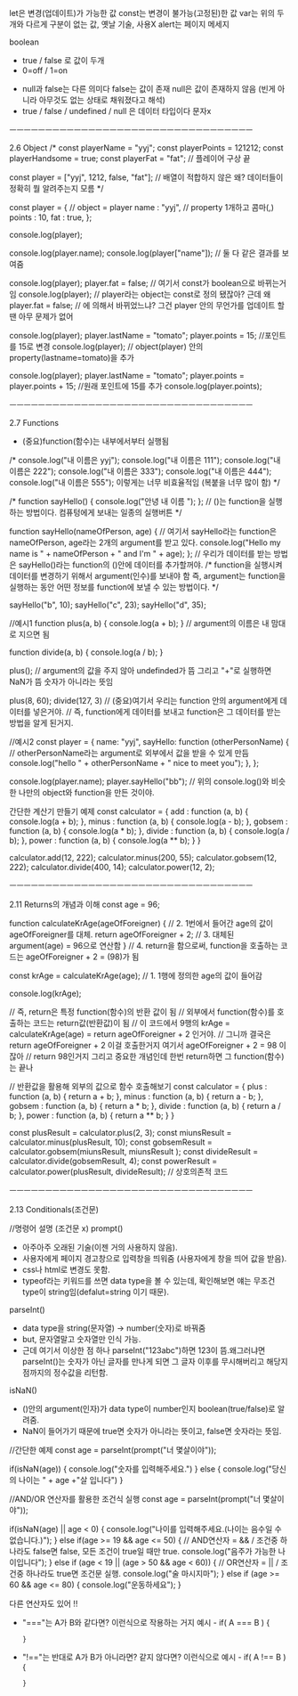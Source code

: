 let은 변경(업데이트)가 가능한 값
const는 변경이 불가능(고정된)한 값
var는 위의 두개와 다르게 구분이 없는 값, 옛날 기술, 사용X
alert는 페이지 메세지

boolean
- true / false 로 값이 두개
- 0=off / 1=on

+ null과 false는 다른 의미다 false는 값이 존재 null은 값이 존재하지 않음 (빈게 아니라 아무것도 없는 상태로 채워졌다고 해석)
+ true / false / undefined / null 은 데이터 타입이다 문자x


ㅡㅡㅡㅡㅡㅡㅡㅡㅡㅡㅡㅡㅡㅡㅡㅡㅡㅡㅡㅡㅡㅡㅡㅡㅡㅡㅡㅡㅡㅡㅡㅡㅡㅡ


2.6 Object
/*
const playerName = "yyj";
const playerPoints = 121212;
const playerHandsome = true;
const playerFat = "fat";
// 플레이어 구상 끝

const player = ["yyj", 1212, false, "fat"];
// 배열이 적합하지 않은 왜? 데이터들이 정확히 뭘 알려주는지 모름
*/

const player = {  // object = player
    name : "yyj", // property 1개하고 콤마(,)
    points : 10,
    fat : true,
};

console.log(player);

console.log(player.name);
console.log(player["name"]);
// 둘 다 같은 결과를 보여줌

console.log(player);
player.fat = false; // 여기서 const가 boolean으로 바뀌는거임
console.log(player);
// player라는 object는 const로 정의 됐잖아? 근데 왜 player.fat = false;
// 에 의해서 바뀌었느냐? 그건  player 안의 무언가를 업데이트 할 땐 아무 문제가 없어

console.log(player);
player.lastName = "tomato";
player.points = 15; //포인트를 15로 변경
console.log(player);
// object(player) 안의 property(lastname=tomato)을 추가 

console.log(player);
player.lastName = "tomato";
player.points = player.points + 15; //원래 포인트에 15를 추가
console.log(player.points);


ㅡㅡㅡㅡㅡㅡㅡㅡㅡㅡㅡㅡㅡㅡㅡㅡㅡㅡㅡㅡㅡㅡㅡㅡㅡㅡㅡㅡㅡㅡㅡㅡㅡㅡ


2.7 Functions
- (중요)function(함수)는 내부에서부터 실행됨

/*
console.log("내 이름은 yyj");
console.log("내 이름은 111");
console.log("내 이름은 222");
console.log("내 이름은 333");
console.log("내 이름은 444");
console.log("내 이름은 555");
이렇게는 너무 비효율적임 (복붙을 너무 많이 함)
*/

/*
function sayHello() {
    console.log("안녕 내 이름 ");
};
// ()는 function을 실행하는 방법이다. 컴퓨텅에게 보내는 일종의 실행버튼
*/

function sayHello(nameOfPerson, age) { // 여기서 sayHello라는 function은 nameOfPerson, age라는 2개의 argument를 받고 있다.
    console.log("Hello my name is " + nameOfPerson + " and I'm " + age);
};
// 우리가 데이터를 받는 방법은 sayHello()라는 function의 ()안에 데이터를 추가할꺼야.
/* function을 실행시켜 데이터를 변경하기 위해서 argument(인수)를 보내야 함 
   즉, argument는 function을 실행하는 동안 어떤 정보를 function에 보낼 수 있는 방법이다.
*/

sayHello("b", 10);
sayHello("c", 23);
sayHello("d", 35);



//예시1
function plus(a, b) {
    console.log(a + b);
}
// argument의 이름은 내 맘대로 지으면 됨

function divide(a, b) {
    console.log(a / b);
}

plus(); 
// argument의 값을 주지 않아 undefinded가 뜸 그리고 "+"로 실행하면 NaN가 뜸 숫자가 아니라는 뜻임

plus(8, 60);
divide(127, 3)
// (중요)여기서 우리는 function 안의 argument에게 데이터를 넣은거야. 
// 즉, function에게 데이터를 보내고 function은 그 데이터를 받는 방법을 알게 된거지.

//예시2
const player = {
    name: "yyj",
    sayHello: function (otherPersonName) { // otherPersonName라는 argument로 외부에서 값을 받을 수 있게 만듬
        console.log("hello " + otherPersonName + " nice to meet you");
    },
};

console.log(player.name);
player.sayHello("bb"); 
// 위의 console.log()와 비슷한 나만의 object와 function을 만든 것이야.


간단한 계산기 만들기 예제
const calculator = {
    add : function (a, b) {
        console.log(a + b);
    },
    minus : function (a, b) {
        console.log(a - b);
    },
    gobsem : function (a, b) {
        console.log(a * b);
    },
    divide : function (a, b) {
        console.log(a / b);
    },
    power : function (a, b) {
        console.log(a ** b);
    }
}

calculator.add(12, 222);
calculator.minus(200, 55);
calculator.gobsem(12, 222);
calculator.divide(400, 14);
calculator.power(12, 2);


ㅡㅡㅡㅡㅡㅡㅡㅡㅡㅡㅡㅡㅡㅡㅡㅡㅡㅡㅡㅡㅡㅡㅡㅡㅡㅡㅡㅡㅡㅡㅡㅡㅡㅡ


2.11 Returns의 개념과 이해
const age = 96;

function calculateKrAge(ageOfForeigner) { // 2. 1번에서 들어간 age의 값이 ageOfForeigner를 대체.
    return ageOfForeigner + 2; // 3. 대체된 argument(age) = 96으로 연산함
}                              // 4. return을 함으로써, function을 호출하는 코드는 ageOfForeigner + 2 = (98)가 됨

const krAge = calculateKrAge(age); // 1. 1행에 정의한 age의 값이 들어감

console.log(krAge);

// 즉, return은 특정 function(함수)의 반환 값이 됨
// 외부에서 function(함수)를 호출하는 코드는 return값(반환값)이 됨
// 이 코드에서 9행의 krAge = calculateKrAge(age) = return ageOfForeigner + 2 인거야.
// 그니까 결국은 return ageOfForeigner + 2 이걸 호출한거지 여기서 ageOfForeigner + 2 = 98 이잖아
// return 98인거지 그리고 중요한 개념인데 한번 return하면 그 function(함수)는 끝나



// 반환값을 활용해 외부의 값으로 함수 호출해보기
const calculator = {
    plus : function (a, b) {
        return a + b;
    },
    minus : function (a, b) {
        return a - b;
    },
    gobsem : function (a, b) {
        return a * b;
    },
    divide : function (a, b) {
        return a / b;
    },
    power : function (a, b) {
        return a ** b;
    }
}

const plusResult = calculator.plus(2, 3);
const miunsResult = calculator.minus(plusResult, 10);
const gobsemResult = calculator.gobsem(miunsResult, miunsResult );
const divideResult = calculator.divide(gobsemResult, 4);
const powerResult = calculator.power(plusResult, divideResult);
// 상호의존적 코드


ㅡㅡㅡㅡㅡㅡㅡㅡㅡㅡㅡㅡㅡㅡㅡㅡㅡㅡㅡㅡㅡㅡㅡㅡㅡㅡㅡㅡㅡㅡㅡㅡㅡㅡ


2.13 Conditionals(조건문)

//명령어 설명 (조건문 x)
prompt()
- 아주아주 오래된 기술(이젠 거의 사용하지 않음).
- 사용자에게 페이지 경고창으로 입력창을 띄워줌 (사용자에게 창을 띄어 값을 받음).
- css나 html로 변경도 못함.
- typeof라는 키워드를 쓰면 data type을 볼 수 있는데, 확인해보면 얘는 무조건 type이 string임(defalut=string 이기 때문).

parseInt()
- data type을 string(문자열) -> number(숫자)로 바꿔줌
- but, 문자열말고 숫자열만 인식 가능.
- 근데 여기서 이상한 점 하나 parseInt("123abc")하면 123이 뜸.왜그러냐면 parseInt()는 숫자가 아닌 글자를 만나게 되면 그 글자 이후를 무시해버리고 해당지점까지의 정수값을 리턴함.

isNaN()
- ()안의 argument(인자)가 data type이 number인지 boolean(true/false)로 알려줌.
- NaN이 들어가기 때문에 true면 숫자가 아니라는 뜻이고, false면 숫자라는 뜻임.



//간단한 예제
 const age = parseInt(prompt("너 몇살이야"));

 if(isNaN(age)) {
    console.log("숫자를 입력해주세요.")
 } else {
    console.log("당신의 나이는 " + age +"살 입니다")
 }


 //AND/OR 연산자를 활용한 조건식 실행
 const age = parseInt(prompt("너 몇살이야"));

 if(isNaN(age) || age < 0) {
    console.log("나이를 입력해주세요.(나이는 음수일 수 없습니다.)");
 } else if(age >= 19 && age <= 50) { // AND연산자 = && / 조건중 하나라도 false면 false, 모든 조건이 true일 때만 true.
    console.log("음주가 가능한 나이입니다");
 } else if (age < 19 || (age > 50 && age < 60)) { // OR연산자 = || / 조건중 하나라도 true면 조건문 실행.
    console.log("술 마시지마");
 } else if (age >= 60  && age <= 80) {
    console.log("운동하세요");
 } 


다른 연산자도 있어 !!
- "==="는 A가 B와 같다면? 이런식으로 작용하는 거지 
  예시 - if( A === B ) {
    ~~~~~~~~~~~~~~~~~
  }  
- "!=="는 반대로 A가 B가 아니라면? 같지 않다면? 이런식으로
  예시 - if( A !== B ) {
    ~~~~~~~~~~~~~~~~~
  }  
